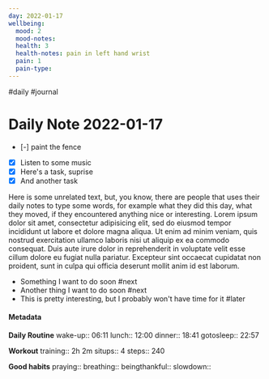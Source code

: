 ```yaml
---
day: 2022-01-17
wellbeing:
  mood: 2
  mood-notes: 
  health: 3
  health-notes: pain in left hand wrist
  pain: 1
  pain-type: 
---
```

#daily #journal
# Daily Note 2022-01-17

- [-] paint the fence
- [x] Listen to some music
- [x] Here's a task, suprise
- [x] And another task

Here is some unrelated text, but, you know, there are people that uses their daily notes to type some words, for example what they did this day, what they moved, if they encountered anything nice or interesting. Lorem ipsum dolor sit amet, consectetur adipisicing elit, sed do eiusmod tempor incididunt ut labore et dolore magna aliqua. Ut enim ad minim veniam, quis nostrud exercitation ullamco laboris nisi ut aliquip ex ea commodo consequat. Duis aute irure dolor in reprehenderit in voluptate velit esse cillum dolore eu fugiat nulla pariatur. Excepteur sint occaecat cupidatat non proident, sunt in culpa qui officia deserunt mollit anim id est laborum.

- Something I want to do soon #next
- Another thing I want to do soon #next
- This is pretty interesting, but I probably won't have time for it #later

#### Metadata

**Daily Routine**
wake-up:: 06:11
lunch:: 12:00
dinner:: 18:41
gotosleep:: 22:57

**Workout**
training:: 2h 2m
situps:: 4
steps:: 240

**Good habits**
praying:: 
breathing:: 
beingthankful:: 
slowdown:: 
